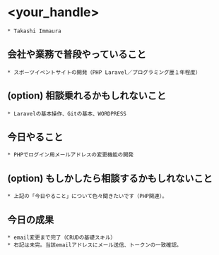 # <your_handle>
	* Takashi Immaura

## 会社や業務で普段やっていること
	* スポーツイベントサイトの開発（PHP Laravel／プログラミング歴１年程度）

## (option) 相談乗れるかもしれないこと
	* Laravelの基本操作、Gitの基本、WORDPRESS

## 今日やること
	* PHPでログイン用メールアドレスの変更機能の開発

## (option) もしかしたら相談するかもしれないこと
	* 上記の「今日やること」について色々聞きたいです（PHP関連）。

## 今日の成果
	* email変更まで完了（CRUDの基礎スキル）
	* 右記は未完。当該emailアドレスにメール送信、トークンの一致確認。
